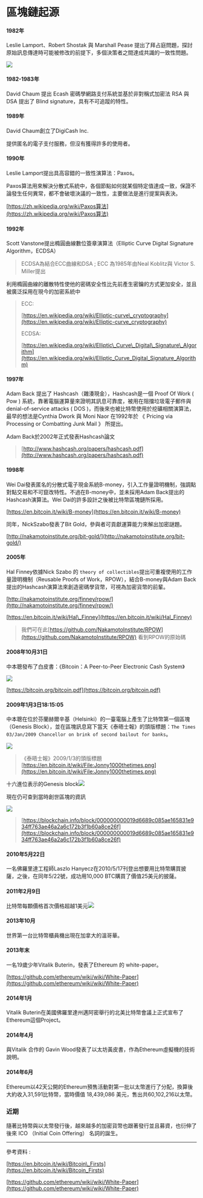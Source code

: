 # 區塊鏈起源

#### 1982年

Leslie Lamport、Robert Shostak 與 Marshall Pease 提出了拜占庭問題，探討原始訊息傳達時可能被修改的前提下，多個決策者之間達成共識的一致性問題。

![](/assets/拜占庭將軍論文封面.png)

#### 1982-1983年

David Chaum 提出 Ecash 密碼學網路支付系統並基於非對稱式加密法 RSA 與 DSA 提出了 Blind signature，具有不可追蹤的特性。

#### 1989年

David Chaum創立了DigiCash Inc.

提供匿名的電子支付服務，但沒有獲得許多的使用者。

#### 1990年

Leslie Lamport提出具高容錯的一致性演算法：Paxos。

Paxos算法用來解決分散式系統中，各個節點如何就某個特定值達成一致，保證不論發生任何異常，都不會破壞決議的一致性，主要做法是進行提案與表決。

[https://zh.wikipedia.org/wiki/Paxos算法](https://zh.wikipedia.org/wiki/Paxos算法)

#### 1992年

Scott Vanstone提出橢圓曲線數位簽章演算法（Elliptic Curve Digital Signature Algorithm，ECDSA）

> ECDSA為結合ECC曲線和DSA ; ECC 為1985年由Neal Koblitz與 Victor S. Miller提出

利用橢圓曲線的離散特性使他的密碼安全性比先前產生密鑰的方式更加安全，並且被廣泛採用在現今的加密系統中

> ECC:
>
> [https://en.wikipedia.org/wiki/Elliptic-curve\_cryptography](https://en.wikipedia.org/wiki/Elliptic-curve_cryptography)
>
> ECDSA:
>
> [https://en.wikipedia.org/wiki/Elliptic\_Curve\_Digital\_Signature\_Algorithm](https://en.wikipedia.org/wiki/Elliptic_Curve_Digital_Signature_Algorithm)

#### 1997年

Adam Back 提出了 Hashcash（雜湊現金），Hashcash是一個 Proof Of Work \( Pow \) 系統，靠著電腦運算量來證明其訊息可靠度，被用在阻擋垃圾電子郵件與 denial-of-service attacks \( DOS \)，而後來也被比特幣使用於挖礦相關演算法，最早的想法是Cynthia Dwork 與 Moni Naor 在1992年於 《 Pricing via Processing or Combatting Junk Mail 》 所提出。

Adam Back於2002年正式發表Hashcash論文

> [http://www.hashcash.org/papers/hashcash.pdf](http://www.hashcash.org/papers/hashcash.pdf)

#### **1998年**

Wei Dai發表匿名的分散式電子現金系統B-money，引入工作量證明機制，強調點對點交易和不可竄改特性。不過在B-money中，並未採用Adam Back提出的Hashcash演算法。Wei Dai的許多設計之後被比特幣區塊鏈所採用。

[https://en.bitcoin.it/wiki/B-money](https://en.bitcoin.it/wiki/B-money)

同年，NickSzabo發表了Bit Gold，參與者可貢獻運算能力來解出加密謎題。

[http://nakamotoinstitute.org/bit-gold/](http://nakamotoinstitute.org/bit-gold/)

#### **2005年**

Hal Finney依據Nick Szabo 的 `theory of collectibles`提出可重複使用的工作量證明機制（Reusable Proofs of Work，RPOW），結合B-money與Adam Back提出的Hashcash演算法來創造密碼學貨幣，可視為加密貨幣的前輩。

[http://nakamotoinstitute.org/finney/rpow/](http://nakamotoinstitute.org/finney/rpow/)

[https://en.bitcoin.it/wiki/Hal\_Finney](https://en.bitcoin.it/wiki/Hal_Finney)

> 我們可在此[https://github.com/NakamotoInstitute/RPOW](https://github.com/NakamotoInstitute/RPOW) 看到RPOW的原始碼

#### 2008年10月31日

中本聰發布了白皮書：《Bitcoin：A Peer-to-Peer Electronic Cash System》

![](/assets/比特幣白皮書封面1-1.png)

[https://bitcoin.org/bitcoin.pdf](https://bitcoin.org/bitcoin.pdf)

#### 2009年1月3日18∶15∶05

中本聰在位於芬蘭赫爾辛基（Helsinki）的一臺電腦上產生了比特幣第一個區塊（Genesis Block），並在區塊訊息寫下當天《泰晤士報》的頭版標題：`The Times 03/Jan/2009 Chancellor on brink of second bailout for banks`。

![](/assets/Jonny1000thetimes.png)

> 《泰晤士報》2009/1/3的頭版標題 [https://en.bitcoin.it/wiki/File:Jonny1000thetimes.png](https://en.bitcoin.it/wiki/File:Jonny1000thetimes.png)

十六進位表示的Genesis block![](/assets/genesis_block_raw.png)

現在仍可查到當時創世區塊的資訊

![](/assets/創世區塊資訊.png)

> [https://blockchain.info/block/000000000019d6689c085ae165831e934ff763ae46a2a6c172b3f1b60a8ce26f](https://blockchain.info/block/000000000019d6689c085ae165831e934ff763ae46a2a6c172b3f1b60a8ce26f)

#### 2010年5月22日

一名佛羅里達工程師Laszlo Hanyecz在2010/5/17刊登出想要用比特幣購買披薩，之後，在同年5/22號，成功用10,000 BTC購買了價值25美元的披薩。

#### 2011年2月9日

比特幣每顆價格首次價格超越1美元![](/assets/首次超越1.png)

#### 2013年10月

世界第一台比特幣櫃員機出現在加拿大的溫哥華。

#### 2013年末

一名19歲少年Vitalik Buterin，發表了Ethereum 的 white-paper。

[https://github.com/ethereum/wiki/wiki/White-Paper](https://github.com/ethereum/wiki/wiki/White-Paper)

#### 2014年1月

Vitalik Buterin在美國佛羅里達州邁阿密舉行的北美比特幣會議上正式宣布了Ethereum這個Project。

#### 2014年4月

與Vitalik 合作的 Gavin Wood發表了以太坊黃皮書，作為Ethereum虛擬機的技術說明。

#### 2014年6月

Ethereum以42天公開的Ethereum預售活動對第一批以太幣進行了分配，換算後大約收入31,591比特幣，當時價值 18,439,086 美元，售出共60,102,216以太幣。

### 近期

隨著比特幣與以太幣發行後，越來越多的加密貨幣也跟著發行並且募資，也衍伸了後來 ICO （Initial Coin Offering） 名詞的誕生。

---

參考資料 :

[https://en.bitcoin.it/wiki/Bitcoin\_Firsts](https://en.bitcoin.it/wiki/Bitcoin_Firsts)

[https://github.com/ethereum/wiki/wiki/White-Paper](https://github.com/ethereum/wiki/wiki/White-Paper)

